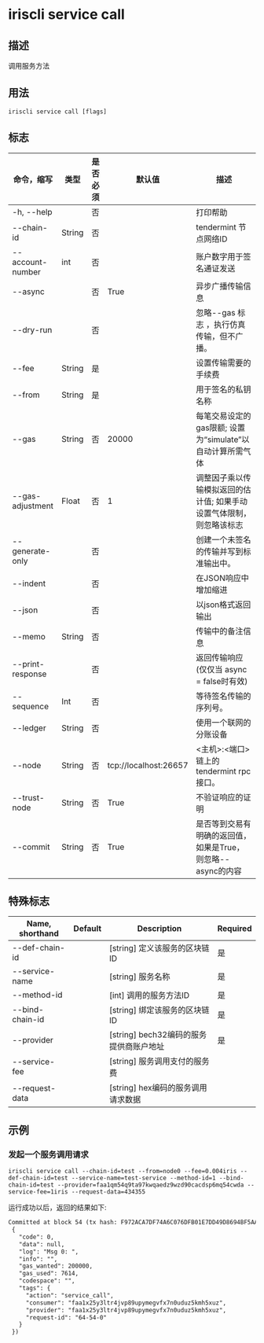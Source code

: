 # iriscli service call 

## 描述

调用服务方法

## 用法

```
iriscli service call [flags]
```
## 标志

| 命令，缩写       | 类型   | 是否必须 | 默认值                | 描述                                                         |
| ---------------- | ------ | -------- | --------------------- | ------------------------------------------------------------ |
| -h, --help       |        | 否       |                       | 打印帮助                                                     |
| --chain-id       | String | 否       |                       | tendermint 节点网络ID                                        |
| --account-number | int    | 否       |                       | 账户数字用于签名通证发送                                     |
| --async          |        | 否       | True                  | 异步广播传输信息                                             |
| --dry-run        |        | 否       |                       | 忽略--gas 标志 ，执行仿真传输，但不广播。                    |
| --fee            | String | 是       |                       | 设置传输需要的手续费                                         |
| --from           | String | 是       |                       | 用于签名的私钥名称                                           |
| --gas            | String | 否       | 20000                 | 每笔交易设定的gas限额; 设置为“simulate”以自动计算所需气体    |
| --gas-adjustment | Float  | 否       | 1                     | 调整因子乘以传输模拟返回的估计值; 如果手动设置气体限制，则忽略该标志 |
| --generate-only  |        | 否       |                       | 创建一个未签名的传输并写到标准输出中。                       |
| --indent         |        | 否       |                       | 在JSON响应中增加缩进                                         |
| --json           |        | 否       |                       | 以json格式返回输出                                           |
| --memo           | String | 否       |                       | 传输中的备注信息                                             |
| --print-response |        | 否       |                       | 返回传输响应 (仅仅当 async = false时有效)                    |
| --sequence       | Int    | 否       |                       | 等待签名传输的序列号。                                       |
| --ledger         | String | 否       |                       | 使用一个联网的分账设备                                       |
| --node           | String | 否       | tcp://localhost:26657 | <主机>:<端口> 链上的tendermint rpc 接口。                    |
| --trust-node     | String | 否       | True                  | 不验证响应的证明                                             |
| --commit         | String | 否     | True                  |是否等到交易有明确的返回值，如果是True，则忽略--async的内容|

## 特殊标志

| Name, shorthand       | Default                 | Description                          | Required |
| --------------------- | ----------------------- | ------------------------------------ | -------- |
| --def-chain-id        |                         | [string] 定义该服务的区块链ID           | 是       |
| --service-name        |                         | [string] 服务名称                     | 是       |
| --method-id           |                         | [int] 调用的服务方法ID                 | 是       |
| --bind-chain-id       |                         | [string] 绑定该服务的区块链ID           | 是       |
| --provider            |                         | [string] bech32编码的服务提供商账户地址  | 是       |
| --service-fee         |                         | [string] 服务调用支付的服务费            |          |
| --request-data        |                         | [string] hex编码的服务调用请求数据        |          |

## 示例

### 发起一个服务调用请求
```shell
iriscli service call --chain-id=test --from=node0 --fee=0.004iris --def-chain-id=test --service-name=test-service --method-id=1 --bind-chain-id=test --provider=faa1qm54q9ta97kwqaedz9wzd90cacdsp6mq54cwda --service-fee=1iris --request-data=434355
```

运行成功以后，返回的结果如下:

```txt
Committed at block 54 (tx hash: F972ACA7DF74A6C076DFB01E7DD49D8694BF5AA1BA25A1F1B875113DFC8857C3, response:
 {
   "code": 0,
   "data": null,
   "log": "Msg 0: ",
   "info": "",
   "gas_wanted": 200000,
   "gas_used": 7614,
   "codespace": "",
   "tags": {
     "action": "service_call",
     "consumer": "faa1x25y3ltr4jvp89upymegvfx7n0uduz5kmh5xuz",
     "provider": "faa1x25y3ltr4jvp89upymegvfx7n0uduz5kmh5xuz",
     "request-id": "64-54-0"
   }
 })
```

